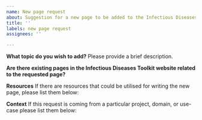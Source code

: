 ```yaml
---
name: New page request
about: Suggestion for a new page to be added to the Infectious Diseases Toolkit
title: ''
labels: new page request
assignees: ''

---
```


**What topic do you wish to add?**
Please provide a brief description.

**Are there existing pages in the Infectious Diseases Toolkit website related to the requested page?**


**Resources**
If there are resources that could be utilised for writing the new page, please list them below:


**Context**
If this request is coming from a particular project, domain, or use-case please list them below:
